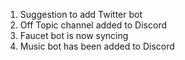 1. Suggestion to add Twitter bot
2. Off Topic channel added to Discord
3. Faucet bot is now syncing 
4. Music bot has been added to Discord
